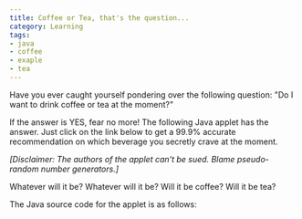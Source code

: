 ```yaml
---
title: Coffee or Tea, that's the question...
category: Learning
tags:
- java
- coffee
- exaple
- tea
---
```


Have you ever caught yourself pondering over the following question: "Do I want to drink coffee or tea at the moment?"

If the answer is YES, fear no more! The following Java applet has the answer. Just click on the link below to get a 99.9% accurate recommendation on which beverage you secretly crave at the moment.

_[Disclaimer: The authors of the applet can't be sued. Blame pseudo-random number generators.]_

Whatever will it be? Whatever will it be? Will it be coffee? Will it be tea?

<applet code="{{ site.url }}/content/2010/11/Beverage.class" width="300" height="100"></applet>

The Java source code for the applet is as follows:

<script src="https://gist.github.com/2656972.js?file=Beverage.java"></script>